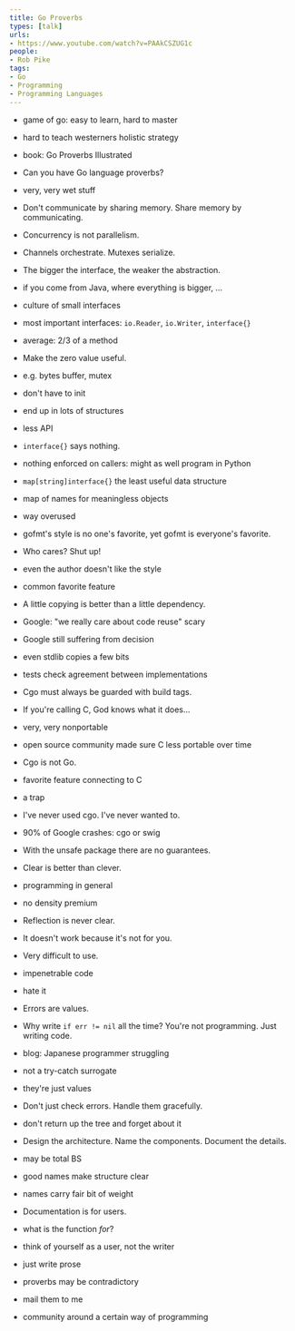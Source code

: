 ```yaml
---
title: Go Proverbs
types: [talk]
urls:
- https://www.youtube.com/watch?v=PAAkCSZUG1c
people:
- Rob Pike
tags:
- Go
- Programming
- Programming Languages
---
```


- game of go: easy to learn, hard to master
- hard to teach westerners holistic strategy
- book: Go Proverbs Illustrated
- Can you have Go language proverbs?
- very, very wet stuff
- Don't communicate by sharing memory.  Share memory by communicating.
- Concurrency is not parallelism.
- Channels orchestrate.  Mutexes serialize.
- The bigger the interface, the weaker the abstraction.
- if you come from Java, where everything is bigger, ...
- culture of small interfaces
- most important interfaces: `io.Reader`, `io.Writer`, `interface{}`
- average: 2/3 of a method
- Make the zero value useful.
- e.g. bytes buffer, mutex
- don't have to init
- end up in lots of structures
- less API
- `interface{}` says nothing.
- nothing enforced on callers: might as well program in Python
- `map[string]interface{}` the least useful data structure
- map of names for meaningless objects
- way overused
- gofmt's style is no one's favorite, yet gofmt is everyone's favorite.
- Who cares?  Shut up!
- even the author doesn't like the style
- common favorite feature
- A little copying is better than a little dependency.
- Google: "we really care about code reuse" scary
- Google still suffering from decision
- even stdlib copies a few bits
- tests check agreement between implementations
- Cgo must always be guarded with build tags.
- If you're calling C, God knows what it does...
- very, very nonportable
- open source community made sure C less portable over time
- Cgo is not Go.
- favorite feature connecting to C
- a trap
- I've never used cgo.  I've never wanted to.
- 90% of Google crashes: cgo or swig
- With the unsafe package there are no guarantees.
- Clear is better than clever.
- programming in general
- no density premium
- Reflection is never clear.
- It doesn't work because it's not for you.
- Very difficult to use.
- impenetrable code
- hate it
- Errors are values.
- Why write `if err != nil` all the time?  You're not programming.  Just writing code.
- blog: Japanese programmer struggling
- not a try-catch surrogate
- they're just values
- Don't just check errors.  Handle them gracefully.
- don't return up the tree and forget about it
- Design the architecture.  Name the components.  Document the details.
- may be total BS
- good names make structure clear
- names carry fair bit of weight
- Documentation is for users.
- what is the function _for_?
- think of yourself as a user, not the writer
- just write prose

- proverbs may be contradictory
- mail them to me
- community around a certain way of programming
